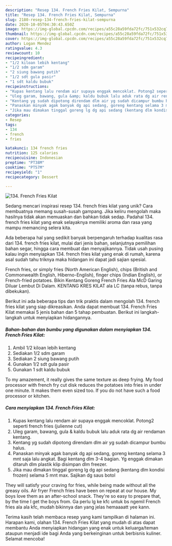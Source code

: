 ```yaml
---
description: "Resep 134. French Fries Kilat, Sempurna"
title: "Resep 134. French Fries Kilat, Sempurna"
slug: 2180-resep-134-french-fries-kilat-sempurna
date: 2020-10-05T04:30:43.650Z
image: https://img-global.cpcdn.com/recipes/a55c28a59fda72fc/751x532cq70/134-french-fries-kilat-foto-resep-utama.jpg
thumbnail: https://img-global.cpcdn.com/recipes/a55c28a59fda72fc/751x532cq70/134-french-fries-kilat-foto-resep-utama.jpg
cover: https://img-global.cpcdn.com/recipes/a55c28a59fda72fc/751x532cq70/134-french-fries-kilat-foto-resep-utama.jpg
author: Logan Mendez
ratingvalue: 4.3
reviewcount: 10
recipeingredient:
- "1/2 kiloan lebih kentang"
- "1/2 sdm garam"
- "2 siung bawang putih"
- "1/2 sdt gula pasir"
- "1 sdt kaldu bubuk"
recipeinstructions:
- "Kupas kentang lalu rendam air supaya enggak mencoklat. Potong2 seperti french fries (julienne cut)"
- "Uleg garam, bawang, gula &amp; kaldu bubuk lalu aduk rata dg air rendaman kentang."
- "Kentang yg sudah dipotong direndam dlm air yg sudah dicampur bumbu halus."
- "Panaskan minyak agak banyak dg api sedang, goreng kentang selama 3 mnt saja lalu angkat. Bagi kentang dlm 3-4 bagian. Yg enggak dimakan ditaruh dlm plastik klip disimpan dlm freezer."
- "Jika mau dimakan tinggal goreng lg dg api sedang (kentang dlm kondisi frozen) selama 5 mnt max. Sajikan dg saus botol"
categories:
- Resep
tags:
- 134
- french
- fries

katakunci: 134 french fries 
nutrition: 125 calories
recipecuisine: Indonesian
preptime: "PT38M"
cooktime: "PT57M"
recipeyield: "1"
recipecategory: Dessert

---
```



![134. French Fries Kilat](https://img-global.cpcdn.com/recipes/a55c28a59fda72fc/751x532cq70/134-french-fries-kilat-foto-resep-utama.jpg)

Sedang mencari inspirasi resep 134. french fries kilat yang unik? Cara membuatnya memang susah-susah gampang. Jika keliru mengolah maka hasilnya tidak akan memuaskan dan bahkan tidak sedap. Padahal 134. french fries kilat yang enak selayaknya memiliki aroma dan rasa yang mampu memancing selera kita.

Ada beberapa hal yang sedikit banyak berpengaruh terhadap kualitas rasa dari 134. french fries kilat, mulai dari jenis bahan, selanjutnya pemilihan bahan segar, hingga cara membuat dan menyajikannya. Tidak usah pusing kalau ingin menyiapkan 134. french fries kilat yang enak di rumah, karena asal sudah tahu triknya maka hidangan ini dapat jadi sajian spesial.

French fries, or simply fries (North American English), chips (British and Commonwealth English, Hiberno-English), finger chips (Indian English), or French-fried potatoes. Bikin Kentang Goreng French Fries Ala McD Garing Diluar Lembut Di Dalam. KENTANG KRES KILAT ala LC (tanpa rebus, tanpa dibekukan).


Berikut ini ada beberapa tips dan trik praktis dalam mengolah 134. french fries kilat yang siap dikreasikan. Anda dapat membuat 134. French Fries Kilat memakai 5 jenis bahan dan 5 tahap pembuatan. Berikut ini langkah-langkah untuk menyiapkan hidangannya.

<!--inarticleads1-->

##### Bahan-bahan dan bumbu yang digunakan dalam menyiapkan 134. French Fries Kilat:

1. Ambil 1/2 kiloan lebih kentang
1. Sediakan 1/2 sdm garam
1. Sediakan 2 siung bawang putih
1. Gunakan 1/2 sdt gula pasir
1. Gunakan 1 sdt kaldu bubuk


To my amazement, it really gives the same texture as deep frying. My food processor with french fry cut disk reduces the potatoes into fries in under one minute. It makes them even sized too. If you do not have such a food processor or kitchen. 

<!--inarticleads2-->

##### Cara menyiapkan 134. French Fries Kilat:

1. Kupas kentang lalu rendam air supaya enggak mencoklat. Potong2 seperti french fries (julienne cut)
1. Uleg garam, bawang, gula &amp; kaldu bubuk lalu aduk rata dg air rendaman kentang.
1. Kentang yg sudah dipotong direndam dlm air yg sudah dicampur bumbu halus.
1. Panaskan minyak agak banyak dg api sedang, goreng kentang selama 3 mnt saja lalu angkat. Bagi kentang dlm 3-4 bagian. Yg enggak dimakan ditaruh dlm plastik klip disimpan dlm freezer.
1. Jika mau dimakan tinggal goreng lg dg api sedang (kentang dlm kondisi frozen) selama 5 mnt max. Sajikan dg saus botol


They will satisfy your craving for fries, while being made without all the greasy oils. Air fryer French fries have been on repeat at our house. My boys love them as an after-school snack. They&#39;re so easy to prepare that, by the time I get the boys from. Ga perlu lg ke kfc untuk bs ngemil French fries ala ala kfc, mudah bikinnya dan yang jelas hemaaaatt yee kann. 

Terima kasih telah membaca resep yang kami tampilkan di halaman ini. Harapan kami, olahan 134. French Fries Kilat yang mudah di atas dapat membantu Anda menyiapkan hidangan yang enak untuk keluarga/teman ataupun menjadi ide bagi Anda yang berkeinginan untuk berbisnis kuliner. Selamat mencoba!
